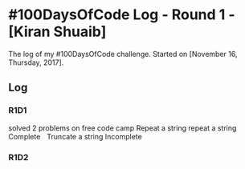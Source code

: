 # #100DaysOfCode Log - Round 1 - [Kiran Shuaib]

The log of my #100DaysOfCode challenge. Started on [November 16, Thursday, 2017].

## Log

### R1D1 
solved 2 problems on free code camp 
Repeat a string repeat a string Complete   
Truncate a string Incomplete
### R1D2
